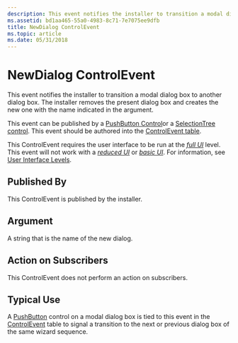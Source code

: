 ```yaml
---
description: This event notifies the installer to transition a modal dialog box to another dialog box. The installer removes the present dialog box and creates the new one with the name indicated in the argument.
ms.assetid: bd1aa465-55a0-4983-8c71-7e7075ee9dfb
title: NewDialog ControlEvent
ms.topic: article
ms.date: 05/31/2018
---
```


# NewDialog ControlEvent

This event notifies the installer to transition a modal dialog box to another dialog box. The installer removes the present dialog box and creates the new one with the name indicated in the argument.

This event can be published by a [PushButton Control](pushbutton-control.md)or a [SelectionTree control](selectiontree-control.md). This event should be authored into the [ControlEvent table](controlevent-table.md).

This ControlEvent requires the user interface to be run at the [*full UI*](f-gly.md) level. This event will not work with a [*reduced UI*](r-gly.md) or [*basic UI*](b-gly.md). For information, see [User Interface Levels](user-interface-levels.md).

## Published By

This ControlEvent is published by the installer.

## Argument

A string that is the name of the new dialog.

## Action on Subscribers

This ControlEvent does not perform an action on subscribers.

## Typical Use

A [PushButton](pushbutton-control.md) control on a modal dialog box is tied to this event in the [ControlEvent](controlevent-table.md) table to signal a transition to the next or previous dialog box of the same wizard sequence.

 

 



